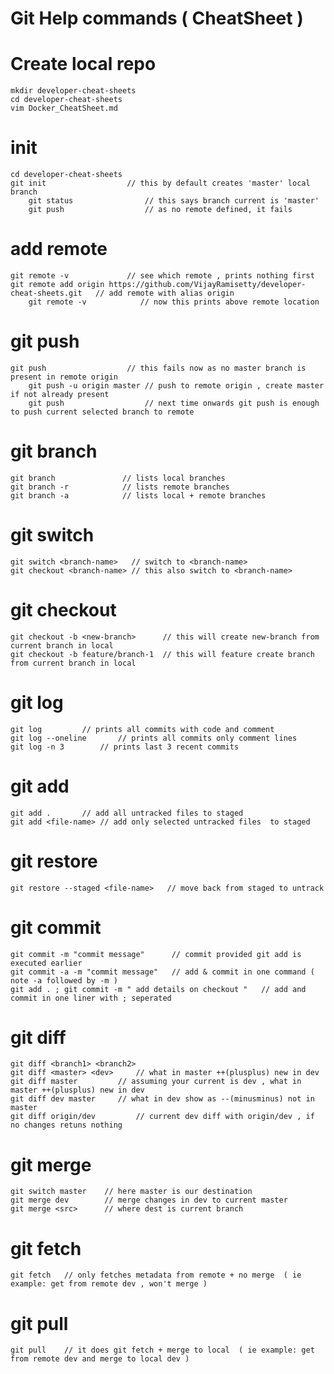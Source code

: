 # Git Help commands ( CheatSheet )

# Create local repo 
	mkdir developer-cheat-sheets
	cd developer-cheat-sheets
	vim Docker_CheatSheet.md
# init
	cd developer-cheat-sheets
	git init                  // this by default creates 'master' local branch
        git status                // this says branch current is 'master'
        git push                  // as no remote defined, it fails 
# add remote 
	git remote -v             // see which remote , prints nothing first 
	git remote add origin https://github.com/VijayRamisetty/developer-cheat-sheets.git   // add remote with alias origin 
        git remote -v            // now this prints above remote location
# git push
	git push                  // this fails now as no master branch is present in remote origin
        git push -u origin master // push to remote origin , create master if not already present
        git push                  // next time onwards git push is enough to push current selected branch to remote
# git branch
	git branch               // lists local branches
	git branch -r            // lists remote branches
	git branch -a            // lists local + remote branches
# git switch
	git switch <branch-name>   // switch to <branch-name>
	git checkout <branch-name> // this also switch to <branch-name>
# git checkout
	git checkout -b <new-branch>	  // this will create new-branch from current branch in local
	git checkout -b feature/branch-1  // this will feature create branch from current branch in local
# git log
	git log			// prints all commits with code and comment
	git log --oneline       // prints all commits only comment lines
	git log -n 3		// prints last 3 recent commits
# git add
	git add .		// add all untracked files to staged  
	git add <file-name>	// add only selected untracked files  to staged
# git restore  
	git restore --staged <file-name>   // move back from staged to untrack 
# git commit
	git commit -m "commit message"		// commit provided git add is executed earlier
	git commit -a -m "commit message" 	// add & commit in one command ( note -a followed by -m )
	git add . ; git commit -m " add details on checkout "   // add and commit in one liner with ; seperated
# git diff
	git diff <branch1> <branch2>
	git diff <master> <dev>     // what in master ++(plusplus) new in dev
	git diff master 	    // assuming your current is dev , what in master ++(plusplus) new in dev
	git diff dev master	    // what in dev show as --(minusminus) not in master 
	git diff origin/dev         // current dev diff with origin/dev , if no changes retuns nothing
# git merge
	git switch master    // here master is our destination
	git merge dev	     // merge changes in dev to current master 
	git merge <src>	     // where dest is current branch
# git fetch
	git fetch	// only fetches metadata from remote + no merge  ( ie example: get from remote dev , won't merge )
# git pull 
	git pull 	// it does git fetch + merge to local  ( ie example: get from remote dev and merge to local dev )


